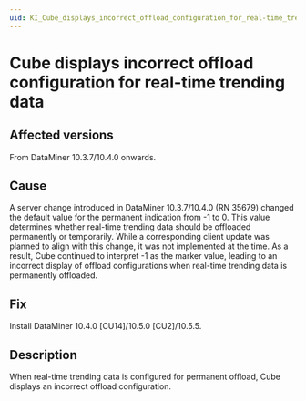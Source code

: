 ```yaml
---
uid: KI_Cube_displays_incorrect_offload_configuration_for_real-time_trending_data
---
```


# Cube displays incorrect offload configuration for real-time trending data

## Affected versions

From DataMiner 10.3.7/10.4.0 onwards.

## Cause

A server change introduced in DataMiner 10.3.7/10.4.0 (RN 35679) changed the default value for the permanent indication from -1 to 0. This value determines whether real-time trending data should be offloaded permanently or temporarily. While a corresponding client update was planned to align with this change, it was not implemented at the time. As a result, Cube continued to interpret -1 as the marker value, leading to an incorrect display of offload configurations when real-time trending data is permanently offloaded.

## Fix

Install DataMiner 10.4.0 [CU14]/10.5.0 [CU2]/10.5.5<!--RN 42469-->.

## Description

When real-time trending data is configured for permanent offload, Cube displays an incorrect offload configuration.
